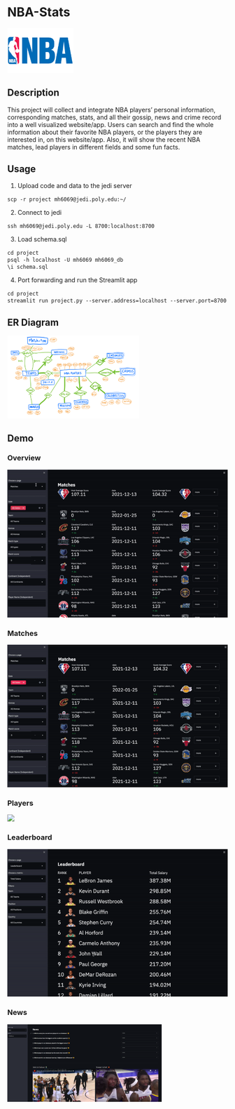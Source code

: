 # NBA-Stats

<img width="30%" alt="" src="img/NBA.png">

## Description

This project will collect and integrate NBA players’ personal information, corresponding matches, stats, and all their gossip, news and crime record into a well visualized website/app. Users can search and find the whole information about their favorite NBA players, or the players they are interested in, on this website/app. Also, it will show the recent NBA matches, lead players in different fields and some fun facts.

## Usage
1. Upload code and data to the jedi server
```
scp -r project mh6069@jedi.poly.edu:~/
```
2. Connect to jedi
```
ssh mh6069@jedi.poly.edu -L 8700:localhost:8700
```
3. Load schema.sql
```
cd project
psql -h localhost -U mh6069 mh6069_db
\i schema.sql
```

4. Port forwarding and run the Streamlit app
```
cd project
streamlit run project.py --server.address=localhost --server.port=8700
```
## ER Diagram

<img width="60%" alt="" src="img/er.png">

## Demo

### Overview

![](img/navi.gif)

### Matches

![](img/matches.gif)

### Players

![](img/players2.gif)

### Leaderboard

![](img/leaderboard.gif)

### News

<img width="70%" alt="" src="img/news.png">
